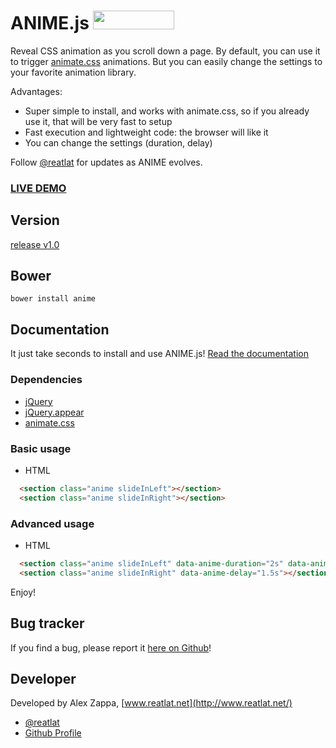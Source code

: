 # ANIME.js [<img src="http://benschwarz.github.io/bower-badges/badge@2x.png" width="130" height="30">](#bower)
Reveal CSS animation as you scroll down a page.
By default, you can use it to trigger [animate.css](https://github.com/daneden/animate.css) animations.
But you can easily change the settings to your favorite animation library.

Advantages:
- Super simple to install, and works with animate.css, so if you already use it, that will be very fast to setup
- Fast execution and lightweight code: the browser will like it
- You can change the settings (duration, delay)

Follow [@reatlat](//twitter.com/reatlat) for updates as ANIME evolves.

### [LIVE DEMO](http://anime.reatlat.net/)

## Version
[release v1.0](https://github.com/reatlat/ANIME.js/releases)

## Bower
```shell
bower install anime
```

## Documentation

It just take seconds to install and use ANIME.js!
[Read the documentation](http://anime.reatlat.net/#how-use)

### Dependencies
- [jQuery](https://github.com/jquery/jquery)
- [jQuery.appear](https://github.com/morr/jquery.appear)
- [animate.css](https://github.com/daneden/animate.css)

### Basic usage

- HTML

```html
  <section class="anime slideInLeft"></section>
  <section class="anime slideInRight"></section>
```

### Advanced usage

- HTML

```html
  <section class="anime slideInLeft" data-anime-duration="2s" data-anime-delay="5s"></section>
  <section class="anime slideInRight" data-anime-delay="1.5s"></section>
```

Enjoy!

## Bug tracker

If you find a bug, please report it [here on Github](https://github.com/reatlat/ANIME.js/issues)!

## Developer

Developed by Alex Zappa, [www.reatlat.net](http://www.reatlat.net/)

+ [@reatlat](//twitter.com/reatlat)
+ [Github Profile](//github.com/reatlat)